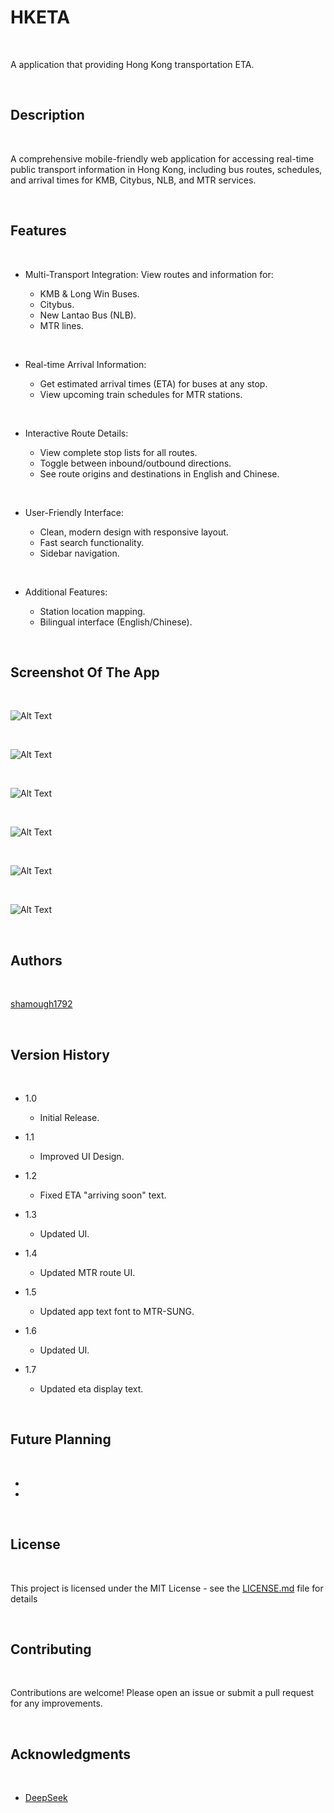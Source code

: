 # HKETA

<br>

A application that providing Hong Kong transportation ETA.

<br>

## Description

<br>

A comprehensive mobile-friendly web application for accessing real-time public transport information in Hong Kong, including bus routes, schedules, and arrival times for KMB, Citybus, NLB, and MTR services.

<br>

## Features

<br>

* Multi-Transport Integration: View routes and information for:
  
   * KMB & Long Win Buses.
   * Citybus.
   * New Lantao Bus (NLB).
   * MTR lines.

<br>

* Real-time Arrival Information:
  
  * Get estimated arrival times (ETA) for buses at any stop.
  * View upcoming train schedules for MTR stations.

<br>

* Interactive Route Details:
  
  * View complete stop lists for all routes.
  * Toggle between inbound/outbound directions.
  * See route origins and destinations in English and Chinese.

<br>

* User-Friendly Interface:
  
  * Clean, modern design with responsive layout.
  * Fast search functionality.
  * Sidebar navigation.

<br>

* Additional Features:
  
  * Station location mapping.
  * Bilingual interface (English/Chinese).

<br>

## Screenshot Of The App

<br>

![Alt Text](images/index.jpg)

<br>

![Alt Text](images/route-detail.jpg)

<br>

![Alt Text](images/bus-eta.jpg)

<br>

![Alt Text](images/mtr-route.jpg)

<br>

![Alt Text](images/mtr-route-detail.jpg)

<br>

![Alt Text](images/mtr-eta.jpg)

<br>

## Authors

<br>

[shamough1792](https://github.com/shamough1792)

<br>

## Version History

<br>

* 1.0
    * Initial Release.

* 1.1
    * Improved UI Design.

* 1.2
    * Fixed ETA "arriving soon" text.

 * 1.3
    * Updated UI.

 * 1.4
    * Updated MTR route UI.
  
 * 1.5
    * Updated app text font to MTR-SUNG.

 * 1.6
    * Updated UI.
  
* 1.7
   * Updated eta display text.
   
<br>

## Future Planning

<br>

* 
*

<br>

## License

<br>

This project is licensed under the MIT License - see the [LICENSE.md](LICENSE) file for details

<br>

## Contributing

<br>

Contributions are welcome! Please open an issue or submit a pull request for any improvements.

<br>

## Acknowledgments

<br>

* [DeepSeek](https://www.deepseek.com/)

<br>
